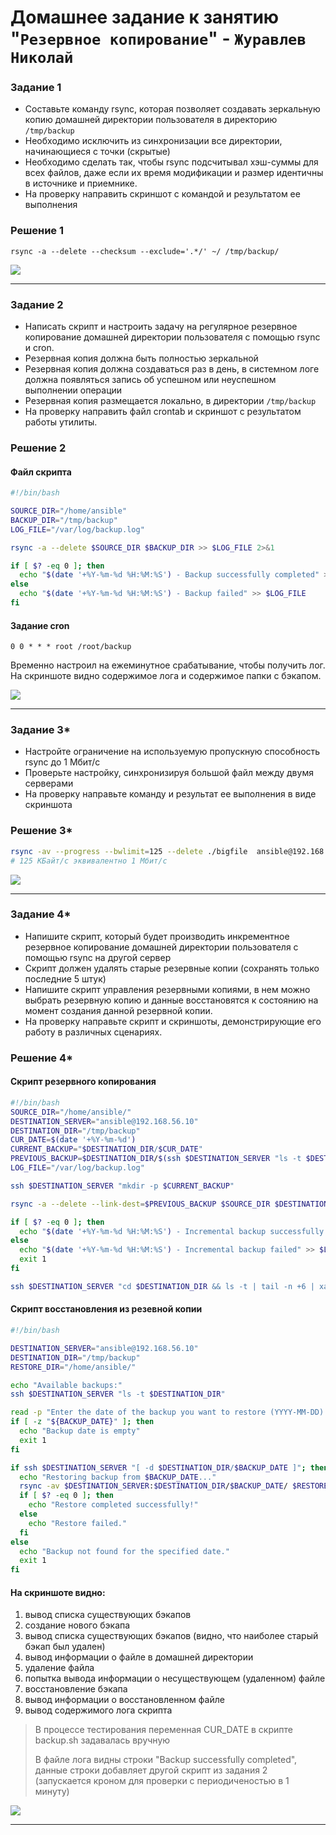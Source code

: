 # Домашнее задание к занятию "`Резервное копирование`" - `Журавлев Николай`

### Задание 1
- Составьте команду rsync, которая позволяет создавать зеркальную копию домашней директории пользователя в директорию `/tmp/backup`
- Необходимо исключить из синхронизации все директории, начинающиеся с точки (скрытые)
- Необходимо сделать так, чтобы rsync подсчитывал хэш-суммы для всех файлов, даже если их время модификации и размер идентичны в источнике и приемнике.
- На проверку направить скриншот с командой и результатом ее выполнения

### Решение 1

`rsync -a --delete --checksum --exclude='.*/' ~/ /tmp/backup/`

![](./img/01-01.png)

---

### Задание 2
- Написать скрипт и настроить задачу на регулярное резервное копирование домашней директории пользователя с помощью rsync и cron.
- Резервная копия должна быть полностью зеркальной
- Резервная копия должна создаваться раз в день, в системном логе должна появляться запись об успешном или неуспешном выполнении операции
- Резервная копия размещается локально, в директории `/tmp/backup`
- На проверку направить файл crontab и скриншот с результатом работы утилиты.

### Решение 2

#### Файл скрипта
```bash
#!/bin/bash

SOURCE_DIR="/home/ansible"
BACKUP_DIR="/tmp/backup"
LOG_FILE="/var/log/backup.log"

rsync -a --delete $SOURCE_DIR $BACKUP_DIR >> $LOG_FILE 2>&1

if [ $? -eq 0 ]; then
  echo "$(date '+%Y-%m-%d %H:%M:%S') - Backup successfully completed" >> $LOG_FILE
else
  echo "$(date '+%Y-%m-%d %H:%M:%S') - Backup failed" >> $LOG_FILE
fi
```

#### Задание cron
```
0 0 * * * root /root/backup
```

Временно настроил на ежеминутное срабатывание, чтобы получить лог. На скриншоте видно содержимое лога и содержимое папки с бэкапом.

![](./img/02-01.png)

---

### Задание 3*
- Настройте ограничение на используемую пропускную способность rsync до 1 Мбит/c
- Проверьте настройку, синхронизируя большой файл между двумя серверами
- На проверку направьте команду и результат ее выполнения в виде скриншота

### Решение 3*

```bash
rsync -av --progress --bwlimit=125 --delete ./bigfile  ansible@192.168.56.11:~/
# 125 КБайт/с эквивалентно 1 Мбит/с
```
![](./img/03-01.png)

---

### Задание 4*
- Напишите скрипт, который будет производить инкрементное резервное копирование домашней директории пользователя с помощью rsync на другой сервер
- Скрипт должен удалять старые резервные копии (сохранять только последние 5 штук)
- Напишите скрипт управления резервными копиями, в нем можно выбрать резервную копию и данные восстановятся к состоянию на момент создания данной резервной копии.
- На проверку направьте скрипт и скриншоты, демонстрирующие его работу в различных сценариях.

### Решение 4*

#### Скрипт резервного копирования
```bash
#!/bin/bash
SOURCE_DIR="/home/ansible/"
DESTINATION_SERVER="ansible@192.168.56.10"
DESTINATION_DIR="/tmp/backup"
CUR_DATE=$(date '+%Y-%m-%d')
CURRENT_BACKUP="$DESTINATION_DIR/$CUR_DATE"
PREVIOUS_BACKUP=$DESTINATION_DIR/$(ssh $DESTINATION_SERVER "ls -t $DESTINATION_DIR | head -n 1")
LOG_FILE="/var/log/backup.log"

ssh $DESTINATION_SERVER "mkdir -p $CURRENT_BACKUP"

rsync -a --delete --link-dest=$PREVIOUS_BACKUP $SOURCE_DIR $DESTINATION_SERVER:$CURRENT_BACKUP >> $LOG_FILE 2>&1

if [ $? -eq 0 ]; then
  echo "$(date '+%Y-%m-%d %H:%M:%S') - Incremental backup successfully completed" >> $LOG_FILE
else
  echo "$(date '+%Y-%m-%d %H:%M:%S') - Incremental backup failed" >> $LOG_FILE
  exit 1
fi

ssh $DESTINATION_SERVER "cd $DESTINATION_DIR && ls -t | tail -n +6 | xargs rm -rf"
```

#### Скрипт восстановления из резевной копии
```bash
#!/bin/bash

DESTINATION_SERVER="ansible@192.168.56.10"
DESTINATION_DIR="/tmp/backup"
RESTORE_DIR="/home/ansible/"

echo "Available backups:"
ssh $DESTINATION_SERVER "ls -t $DESTINATION_DIR"

read -p "Enter the date of the backup you want to restore (YYYY-MM-DD): " BACKUP_DATE
if [ -z "${BACKUP_DATE}" ]; then
  echo "Backup date is empty"
  exit 1
fi

if ssh $DESTINATION_SERVER "[ -d $DESTINATION_DIR/$BACKUP_DATE ]"; then
  echo "Restoring backup from $BACKUP_DATE..."
  rsync -av $DESTINATION_SERVER:$DESTINATION_DIR/$BACKUP_DATE/ $RESTORE_DIR
  if [ $? -eq 0 ]; then
    echo "Restore completed successfully!"
  else
    echo "Restore failed."
  fi
else
  echo "Backup not found for the specified date."
  exit 1
fi
```
#### На скриншоте видно:
1. вывод списка существующих бэкапов
2. создание нового бэкапа
3. вывод списка существующих бэкапов (видно, что наиболее старый бэкап был удален)
4. вывод информации о файле в домашней директории
5. удаление файла
6. попытка вывода информации о несуществующем (удаленном) файле
7. восстановление бэкапа
8. вывод информации о восстановленном файле
9. вывод содержимого лога скрипта

> В процессе тестирования переменная CUR_DATE в скрипте backup.sh задавалась вручную
> 
> В файле лога видны строки "Backup successfully completed", данные строки добавляет другой скрипт из задания 2 (запускается кроном для проверки с периодиченостью в 1 минуту)

![](./img/04-01.png)

---